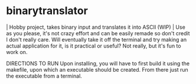 # binarytranslator
| Hobby project, takes binary input and translates it into ASCII (WIP) |
Use as you please, it's not crazy effort and can be easily remade so don't credit I don't really care.
Will eventually take it off the terminal and try making an actual application for it, is it practical or useful? Not really, but it's fun to work on.

DIRECTIONS TO RUN
Upon installing, you will have to first build it using the makefile, upon which an executable should be created. From there just run the executable from a terminal. 
